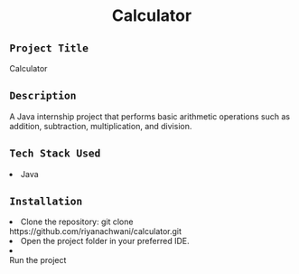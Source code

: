 <h1 align="center">
  <a href="# Content Management Tool"></a>
  Calculator
</h1>

## `Project Title`
Calculator
## `Description`
A Java internship project that performs basic arithmetic operations such as addition,
subtraction, multiplication, and division.

## `Tech Stack Used`
<li>Java</li>

## `Installation`
<li>Clone the repository: git clone https://github.com/riyanachwani/calculator.git </li>
<li>Open the project folder in your preferred IDE.</li>
<li></li>Run the project</li>
